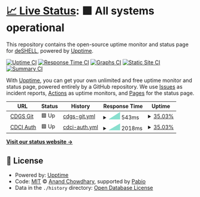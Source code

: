 # [📈 Live Status](https://uptime.coderrrrr.site): <!--live status--> **🟩 All systems operational**

This repository contains the open-source uptime monitor and status page for [deSHELL](https://uptime.coderrrrr.site), powered by [Upptime](https://github.com/upptime/upptime).

[![Uptime CI](https://github.com/deSHELL/upptime/workflows/Uptime%20CI/badge.svg)](https://github.com/deSHELL/upptime/actions?query=workflow%3A%22Uptime+CI%22)
[![Response Time CI](https://github.com/deSHELL/upptime/workflows/Response%20Time%20CI/badge.svg)](https://github.com/deSHELL/upptime/actions?query=workflow%3A%22Response+Time+CI%22)
[![Graphs CI](https://github.com/deSHELL/upptime/workflows/Graphs%20CI/badge.svg)](https://github.com/deSHELL/upptime/actions?query=workflow%3A%22Graphs+CI%22)
[![Static Site CI](https://github.com/deSHELL/upptime/workflows/Static%20Site%20CI/badge.svg)](https://github.com/deSHELL/upptime/actions?query=workflow%3A%22Static+Site+CI%22)
[![Summary CI](https://github.com/deSHELL/upptime/workflows/Summary%20CI/badge.svg)](https://github.com/deSHELL/upptime/actions?query=workflow%3A%22Summary+CI%22)

With [Upptime](https://upptime.js.org), you can get your own unlimited and free uptime monitor and status page, powered entirely by a GitHub repository. We use [Issues](https://github.com/deSHELL/upptime/issues) as incident reports, [Actions](https://github.com/deSHELL/upptime/actions) as uptime monitors, and [Pages](https://uptime.coderrrrr.site) for the status page.

<!--start: status pages-->
<!-- This summary is generated by Upptime (https://github.com/upptime/upptime) -->
<!-- Do not edit this manually, your changes will be overwritten -->
<!-- prettier-ignore -->
| URL | Status | History | Response Time | Uptime |
| --- | ------ | ------- | ------------- | ------ |
| <img alt="" src="https://icons.duckduckgo.com/ip3/git.coderrrrr.site.ico" height="13"> [CDGS Git](https://git.coderrrrr.site) | 🟩 Up | [cdgs-git.yml](https://github.com/deSHELL/upptime/commits/HEAD/history/cdgs-git.yml) | <details><summary><img alt="Response time graph" src="./graphs/cdgs-git/response-time-week.png" height="20"> 543ms</summary><br><a href="https://uptime.coderrrrr.site/history/cdgs-git"><img alt="Response time 543" src="https://img.shields.io/endpoint?url=https%3A%2F%2Fraw.githubusercontent.com%2FdeSHELL%2Fupptime%2FHEAD%2Fapi%2Fcdgs-git%2Fresponse-time.json"></a><br><a href="https://uptime.coderrrrr.site/history/cdgs-git"><img alt="24-hour response time 543" src="https://img.shields.io/endpoint?url=https%3A%2F%2Fraw.githubusercontent.com%2FdeSHELL%2Fupptime%2FHEAD%2Fapi%2Fcdgs-git%2Fresponse-time-day.json"></a><br><a href="https://uptime.coderrrrr.site/history/cdgs-git"><img alt="7-day response time 543" src="https://img.shields.io/endpoint?url=https%3A%2F%2Fraw.githubusercontent.com%2FdeSHELL%2Fupptime%2FHEAD%2Fapi%2Fcdgs-git%2Fresponse-time-week.json"></a><br><a href="https://uptime.coderrrrr.site/history/cdgs-git"><img alt="30-day response time 543" src="https://img.shields.io/endpoint?url=https%3A%2F%2Fraw.githubusercontent.com%2FdeSHELL%2Fupptime%2FHEAD%2Fapi%2Fcdgs-git%2Fresponse-time-month.json"></a><br><a href="https://uptime.coderrrrr.site/history/cdgs-git"><img alt="1-year response time 543" src="https://img.shields.io/endpoint?url=https%3A%2F%2Fraw.githubusercontent.com%2FdeSHELL%2Fupptime%2FHEAD%2Fapi%2Fcdgs-git%2Fresponse-time-year.json"></a></details> | <details><summary><a href="https://uptime.coderrrrr.site/history/cdgs-git">35.03%</a></summary><a href="https://uptime.coderrrrr.site/history/cdgs-git"><img alt="All-time uptime 35.03%" src="https://img.shields.io/endpoint?url=https%3A%2F%2Fraw.githubusercontent.com%2FdeSHELL%2Fupptime%2FHEAD%2Fapi%2Fcdgs-git%2Fuptime.json"></a><br><a href="https://uptime.coderrrrr.site/history/cdgs-git"><img alt="24-hour uptime 35.03%" src="https://img.shields.io/endpoint?url=https%3A%2F%2Fraw.githubusercontent.com%2FdeSHELL%2Fupptime%2FHEAD%2Fapi%2Fcdgs-git%2Fuptime-day.json"></a><br><a href="https://uptime.coderrrrr.site/history/cdgs-git"><img alt="7-day uptime 35.03%" src="https://img.shields.io/endpoint?url=https%3A%2F%2Fraw.githubusercontent.com%2FdeSHELL%2Fupptime%2FHEAD%2Fapi%2Fcdgs-git%2Fuptime-week.json"></a><br><a href="https://uptime.coderrrrr.site/history/cdgs-git"><img alt="30-day uptime 35.03%" src="https://img.shields.io/endpoint?url=https%3A%2F%2Fraw.githubusercontent.com%2FdeSHELL%2Fupptime%2FHEAD%2Fapi%2Fcdgs-git%2Fuptime-month.json"></a><br><a href="https://uptime.coderrrrr.site/history/cdgs-git"><img alt="1-year uptime 35.03%" src="https://img.shields.io/endpoint?url=https%3A%2F%2Fraw.githubusercontent.com%2FdeSHELL%2Fupptime%2FHEAD%2Fapi%2Fcdgs-git%2Fuptime-year.json"></a></details>
| <img alt="" src="https://icons.duckduckgo.com/ip3/auth.coderrrrr.site.ico" height="13"> [CDCI Auth](https://auth.coderrrrr.site) | 🟩 Up | [cdci-auth.yml](https://github.com/deSHELL/upptime/commits/HEAD/history/cdci-auth.yml) | <details><summary><img alt="Response time graph" src="./graphs/cdci-auth/response-time-week.png" height="20"> 2018ms</summary><br><a href="https://uptime.coderrrrr.site/history/cdci-auth"><img alt="Response time 2018" src="https://img.shields.io/endpoint?url=https%3A%2F%2Fraw.githubusercontent.com%2FdeSHELL%2Fupptime%2FHEAD%2Fapi%2Fcdci-auth%2Fresponse-time.json"></a><br><a href="https://uptime.coderrrrr.site/history/cdci-auth"><img alt="24-hour response time 2018" src="https://img.shields.io/endpoint?url=https%3A%2F%2Fraw.githubusercontent.com%2FdeSHELL%2Fupptime%2FHEAD%2Fapi%2Fcdci-auth%2Fresponse-time-day.json"></a><br><a href="https://uptime.coderrrrr.site/history/cdci-auth"><img alt="7-day response time 2018" src="https://img.shields.io/endpoint?url=https%3A%2F%2Fraw.githubusercontent.com%2FdeSHELL%2Fupptime%2FHEAD%2Fapi%2Fcdci-auth%2Fresponse-time-week.json"></a><br><a href="https://uptime.coderrrrr.site/history/cdci-auth"><img alt="30-day response time 2018" src="https://img.shields.io/endpoint?url=https%3A%2F%2Fraw.githubusercontent.com%2FdeSHELL%2Fupptime%2FHEAD%2Fapi%2Fcdci-auth%2Fresponse-time-month.json"></a><br><a href="https://uptime.coderrrrr.site/history/cdci-auth"><img alt="1-year response time 2018" src="https://img.shields.io/endpoint?url=https%3A%2F%2Fraw.githubusercontent.com%2FdeSHELL%2Fupptime%2FHEAD%2Fapi%2Fcdci-auth%2Fresponse-time-year.json"></a></details> | <details><summary><a href="https://uptime.coderrrrr.site/history/cdci-auth">35.03%</a></summary><a href="https://uptime.coderrrrr.site/history/cdci-auth"><img alt="All-time uptime 35.03%" src="https://img.shields.io/endpoint?url=https%3A%2F%2Fraw.githubusercontent.com%2FdeSHELL%2Fupptime%2FHEAD%2Fapi%2Fcdci-auth%2Fuptime.json"></a><br><a href="https://uptime.coderrrrr.site/history/cdci-auth"><img alt="24-hour uptime 35.03%" src="https://img.shields.io/endpoint?url=https%3A%2F%2Fraw.githubusercontent.com%2FdeSHELL%2Fupptime%2FHEAD%2Fapi%2Fcdci-auth%2Fuptime-day.json"></a><br><a href="https://uptime.coderrrrr.site/history/cdci-auth"><img alt="7-day uptime 35.03%" src="https://img.shields.io/endpoint?url=https%3A%2F%2Fraw.githubusercontent.com%2FdeSHELL%2Fupptime%2FHEAD%2Fapi%2Fcdci-auth%2Fuptime-week.json"></a><br><a href="https://uptime.coderrrrr.site/history/cdci-auth"><img alt="30-day uptime 35.03%" src="https://img.shields.io/endpoint?url=https%3A%2F%2Fraw.githubusercontent.com%2FdeSHELL%2Fupptime%2FHEAD%2Fapi%2Fcdci-auth%2Fuptime-month.json"></a><br><a href="https://uptime.coderrrrr.site/history/cdci-auth"><img alt="1-year uptime 35.03%" src="https://img.shields.io/endpoint?url=https%3A%2F%2Fraw.githubusercontent.com%2FdeSHELL%2Fupptime%2FHEAD%2Fapi%2Fcdci-auth%2Fuptime-year.json"></a></details>

<!--end: status pages-->

[**Visit our status website →**](https://uptime.coderrrrr.site)

## 📄 License

- Powered by: [Upptime](https://github.com/upptime/upptime)
- Code: [MIT](./LICENSE) © [Anand Chowdhary](https://anandchowdhary.com), supported by [Pabio](https://pabio.com)
- Data in the `./history` directory: [Open Database License](https://opendatacommons.org/licenses/odbl/1-0/)
